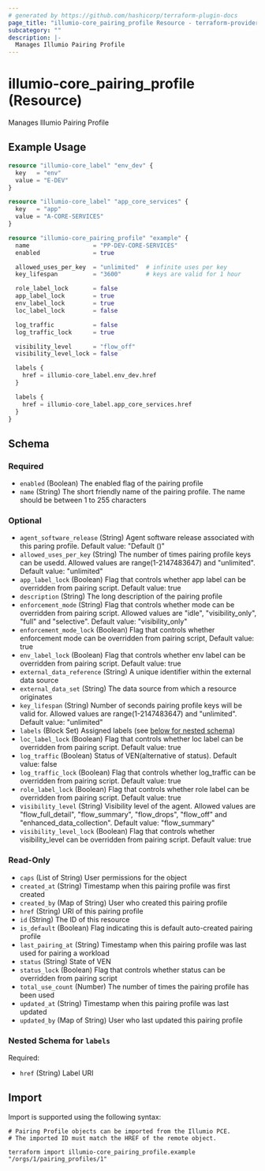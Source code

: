 ```yaml
---
# generated by https://github.com/hashicorp/terraform-plugin-docs
page_title: "illumio-core_pairing_profile Resource - terraform-provider-illumio-core"
subcategory: ""
description: |-
  Manages Illumio Pairing Profile
---
```


# illumio-core_pairing_profile (Resource)

Manages Illumio Pairing Profile

## Example Usage

```terraform
resource "illumio-core_label" "env_dev" {
  key   = "env"
  value = "E-DEV"
}

resource "illumio-core_label" "app_core_services" {
  key   = "app"
  value = "A-CORE-SERVICES"
}

resource "illumio-core_pairing_profile" "example" {
  name                  = "PP-DEV-CORE-SERVICES"
  enabled               = true

  allowed_uses_per_key  = "unlimited"  # infinite uses per key
  key_lifespan          = "3600"       # keys are valid for 1 hour

  role_label_lock       = false
  app_label_lock        = true
  env_label_lock        = true
  loc_label_lock        = false

  log_traffic           = false
  log_traffic_lock      = true

  visibility_level      = "flow_off"
  visibility_level_lock = false

  labels {
    href = illumio-core_label.env_dev.href
  }

  labels {
    href = illumio-core_label.app_core_services.href
  }
}
```

<!-- schema generated by tfplugindocs -->
## Schema

### Required

- `enabled` (Boolean) The enabled flag of the pairing profile
- `name` (String) The short friendly name of the pairing profile. The name should be between 1 to 255 characters

### Optional

- `agent_software_release` (String) Agent software release associated with this paring profile. Default value: "Default ()"
- `allowed_uses_per_key` (String) The number of times pairing profile keys can be usedd. Allowed values are range(1-2147483647) and "unlimited". Default value: "unlimited"
- `app_label_lock` (Boolean) Flag that controls whether app label can be overridden from pairing script. Default value: true
- `description` (String) The long description of the pairing profile
- `enforcement_mode` (String) Flag that controls whether mode can be overridden from pairing script. Allowed values are "idle", "visibility_only", "full" and "selective". Default value: "visibility_only"
- `enforcement_mode_lock` (Boolean) Flag that controls whether enforcement mode can be overridden from pairing script, Default value: true
- `env_label_lock` (Boolean) Flag that controls whether env label can be overridden from pairing script. Default value: true
- `external_data_reference` (String) A unique identifier within the external data source
- `external_data_set` (String) The data source from which a resource originates
- `key_lifespan` (String) Number of seconds pairing profile keys will be valid for. Allowed values are range(1-2147483647) and "unlimited". Default value: "unlimited"
- `labels` (Block Set) Assigned labels (see [below for nested schema](#nestedblock--labels))
- `loc_label_lock` (Boolean) Flag that controls whether loc label can be overridden from pairing script. Default value: true
- `log_traffic` (Boolean) Status of VEN(alternative of status). Default value: false
- `log_traffic_lock` (Boolean) Flag that controls whether log_traffic can be overridden from pairing script. Default value: true
- `role_label_lock` (Boolean) Flag that controls whether role label can be overridden from pairing script. Default value: true
- `visibility_level` (String) Visibility level of the agent. Allowed values are "flow_full_detail", "flow_summary", "flow_drops", "flow_off" and "enhanced_data_collection". Default value: "flow_summary"
- `visibility_level_lock` (Boolean) Flag that controls whether visibility_level can be overridden from pairing script. Default value: true

### Read-Only

- `caps` (List of String) User permissions for the object
- `created_at` (String) Timestamp when this pairing profile was first created
- `created_by` (Map of String) User who created this pairing profile
- `href` (String) URI of this pairing profile
- `id` (String) The ID of this resource
- `is_default` (Boolean) Flag indicating this is default auto-created pairing profile
- `last_pairing_at` (String) Timestamp when this pairing profile was last used for pairing a workload
- `status` (String) State of VEN
- `status_lock` (Boolean) Flag that controls whether status can be overridden from pairing script
- `total_use_count` (Number) The number of times the pairing profile has been used
- `updated_at` (String) Timestamp when this pairing profile was last updated
- `updated_by` (Map of String) User who last updated this pairing profile

<a id="nestedblock--labels"></a>
### Nested Schema for `labels`

Required:

- `href` (String) Label URI

## Import

Import is supported using the following syntax:

```shell
# Pairing Profile objects can be imported from the Illumio PCE.
# The imported ID must match the HREF of the remote object.

terraform import illumio-core_pairing_profile.example "/orgs/1/pairing_profiles/1"
```
